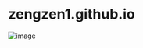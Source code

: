 # zengzen1.github.io

![image](https://github.com/zengzen1/zengzen1.github.io/assets/136791965/36ae8021-99d4-4dc9-aa7c-4c0a64291215)
